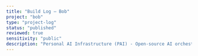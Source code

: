 ```yaml
---
title: "Build Log – Bob"
project: "bob"
type: "project-log"
status: "published"
reviewed: true
sensitivity: "public"
description: "Personal AI Infrastructure (PAI) - Open-source AI orchestration system built on Claude Code. WSL2-based fork with skills system, hooks, and context management for augmenting daily workflows."
---
```

